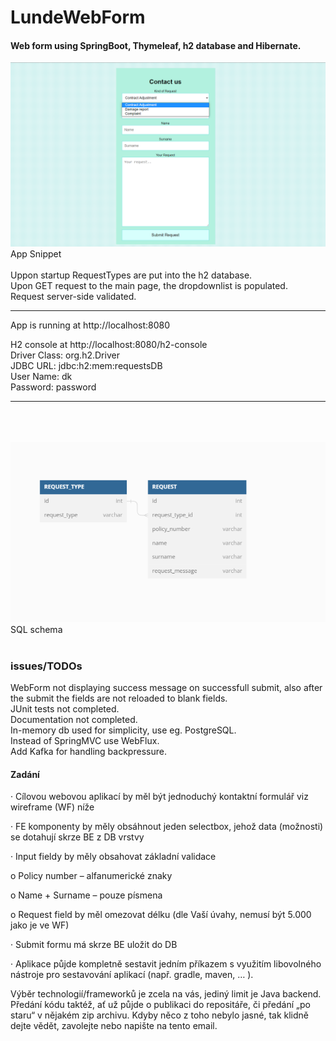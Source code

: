 # LundeWebForm

<H4> Web form using SpringBoot, Thymeleaf, h2 database and Hibernate. </h4>

<div align="Left">
    <img src="/images/WebFormSnippet.png" width="800px"</img> 
</div>
App Snippet 
<br><br>
Uppon startup RequestTypes are put into the h2 database. 
<br>
Upon GET request to the main page, the dropdownlist is populated.
<br>
Request server-side validated.

---------------------------

App is running at http://localhost:8080

H2 console at http://localhost:8080/h2-console    
Driver Class: org.h2.Driver  
JDBC URL: jdbc:h2:mem:requestsDB  
User Name: dk  
Password: password 

---------------------------

<br>
<br>
<br>
<div align="left">
    <img src="/images/schema.png" width="600px"</img> 
</div>
SQL schema
<br>
<br>

<h3>issues/TODOs</h3>
WebForm not displaying success message on successfull submit, also after the submit the fields are not reloaded to blank fields.<br>
JUnit tests not completed.<br>
Documentation not completed.<br>
In-memory db used for simplicity, use eg. PostgreSQL.<br>
Instead of SpringMVC use WebFlux.<br>
Add Kafka for handling backpressure.



<h4>Zadání</h4>
·         Cílovou webovou aplikací by měl být jednoduchý kontaktní formulář viz wireframe (WF) níže

·         FE komponenty by měly obsáhnout jeden selectbox, jehož data (možnosti) se dotahují skrze BE z DB vrstvy

·         Input fieldy by měly obsahovat základní validace 

o    Policy number – alfanumerické znaky

o    Name + Surname – pouze písmena

o    Request field by měl omezovat délku (dle Vaší úvahy, nemusí být 5.000 jako je ve WF)

·         Submit formu má skrze BE uložit do DB

·         Aplikace půjde kompletně sestavit jedním příkazem s využitím libovolného nástroje pro sestavování aplikací (např. gradle, maven, … ).


Výběr technologií/frameworků je zcela na vás, jediný limit je Java backend. Předání kódu taktéž, ať už půjde o publikaci do repositáře, či předání „po staru“ v nějakém zip archivu. Kdyby něco z toho nebylo jasné, tak klidně dejte vědět, zavolejte nebo napište na tento email.

